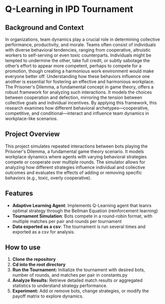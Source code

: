 # Q-Learning in IPD Tournament

## Background and Context

In organizations, team dynamics play a crucial role in determining collective performance, productivity, and morale. Teams often consist of individuals with diverse behavioral tendencies, ranging from cooperative, altruistic workers to self-serving or even toxic counterparts. Individuals might be tempted to undermine the other, take full credit, or subtly sabotage the other’s effort to appear more competent, perhaps to compete for a promotion, though creating a harmonious work environment would make everyone better off. Understanding how these behaviors influence one another is essential for fostering an effective and harmonious workplace. The Prisoner's Dilemma, a fundamental concept in game theory, offers a robust framework for analyzing such interactions. It models the choices between cooperation and defection, mirroring the tension between collective goals and individual incentives. By applying this framework, this research examines how different behavioral archetypes—cooperative, competitive, and conditional—interact and influence team dynamics in workplace-like scenarios.

## Project Overview
This project simulates repeated interactions between bots playing the Prisoner's Dilemma, a fundamental game theory scenario. It models workplace dynamics where agents with varying behavioral strategies compete or cooperate over multiple rounds. The simulator allows for analyzing how different strategies influence individual and collective outcomes and evaluates the effects of adding or removing specific behaviors (e.g., toxic, overly cooperative).


## Features

- **Adaptive Learning Agent**: Implements Q-Learning agent that leanrs optimal strategy through the Bellman Equation (reinforcement learning)
- **Tournament Simulation**: Bots compete in a round-robin format, with multiple matches per pair and rounds per tournament
- **Data exported as a csv**: The tournament is run several times and exported as a csv for analysis.


## How to use
1. **Clone the repository**
2. **Cd into the root directory**
3. **Run the Tournament:** Initialize the tournament with desired bots, number of rounds, and matches per pair in constants.py
4. **Analyze Results:** Retrieve detailed match results or aggregated statistics to understand strategy performance.
5. **Experiment:** Add or remove bots, change strategies, or modify the payoff matrix to explore dynamics.
